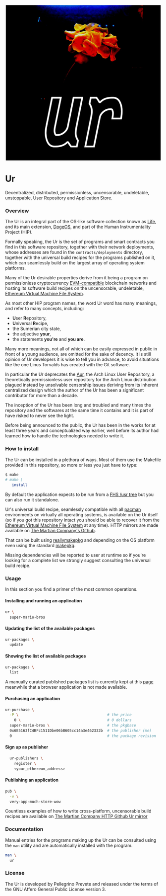 [comment]: <> (SPDX-License-Identifier: AGPL-3.0)

[comment]: <> (-------------------------------------------------------------)
[comment]: <> (Copyright © 2024, 2025  Pellegrino Prevete)
[comment]: <> (All rights reserved)
[comment]: <> (-------------------------------------------------------------)

[comment]: <> (This program is free software: you can redistribute)
[comment]: <> (it and/or modify it under the terms of the GNU Affero)
[comment]: <> (General Public License as published by the Free)
[comment]: <> (Software Foundation, either version 3 of the License.)

[comment]: <> (This program is distributed in the hope that it will be useful,)
[comment]: <> (but WITHOUT ANY WARRANTY; without even the implied warranty of)
[comment]: <> (MERCHANTABILITY or FITNESS FOR A PARTICULAR PURPOSE. See the)
[comment]: <> (GNU Affero General Public License for more details.)

[comment]: <> (You should have received a copy of the GNU Affero General Public)
[comment]: <> (License along with this program.)
[comment]: <> (If not, see <https://www.gnu.org/licenses/>.)

<center>
  <img
    src="https://raw.githubusercontent.com/themartiancompany/ur-data/30e54131f048ecead487672af28ffb197c030dd8/ur.png"
    width="500"
  />
</center>

# Ur

Decentralized, distributed, permissionless, uncensorable, undeletable,
unstoppable, User Repository and Application Store.

### Overview

The Ur is an integral part of the OS-like software collection known
as
[Life](
  https://github.com/themartiancompany/life-ur),
and its main extension,
[DogeOS](
  https://github.com/themartiancompany/dogeos),
and part of the Human
Instrumentality Project (HIP).

Formally speaking, the Ur is the set of programs and smart contracts
you find in this software repository, together with their network
deployments, whose addresses are found in the `contracts/deployments`
directory, together with the universal build recipes for the programs
published on it, which can seamlessly build on the largest array
of operating system platforms.

Many of the Ur desirable properties derive from it being a program
on permissionless cryptocurrency
[EVM-compatible](
  https://ethereum.org/en/developers/docs/evm/)
blockchain networks and hosting its software build recipes on the
uncensorable, undeletable,
[Ethereum Virtual Machine File System](
 https://github.com/themartiancompany/evmfs).

As most other HIP program names, the word Ur word has many meanings,
and refer to many concepts, including:

- **U**ser **R**epository,
- **U**niversal **R**ecipe,
- the Sumerian city state,
- the adjective **your**,
- the statements **you're** and **you are**.

Many more meanings, not all of which can be easily expressed
in public in front of a young audience, are omitted for the sake
of decency. It is still opinion of Ur developers it is wise to tell
you in advance, to avoid situations like the one Linus Torvalds has
created with the Git software.

In particular the Ur deprecates the
[Aur](
  https://aur.archlinux.org),
the Arch Linux User Repository, a theoretically permissionless
user repository for the Arch Linux distribution plagued instead
by unsolvable censorship issues deriving from its inherent centralized
design which the author of the Ur has been a significant contributor
for more than a decade.

The inception of the Ur has been long and troubled and many times
the repository and the softwares at the same time it contains
and it is part of have risked to never see the light.

Before being announced to the public, the Ur has been in the works
for at least three years and conceptualized way earlier, well before
its author had learned how to handle the technologies needed to
write it.

###  How to install

The Ur can be installed in a plethora of ways.
Most of them use the Makefile provided in
this repository, so more or less you just have
to type:

```bash
$ make
# make \
   install
```

By default the application expects to be run from a
[FHS /usr tree](
  https://en.wikipedia.org/wiki/Filesystem_Hierarchy_Standard)
but you can also run it standalone.

Ur's universal build recipe, seamlessly compatible with all
[pacman](
  https://man.archlinux.org/man/pacman.8.en)
environments on virtually all operating systems,
is available on the Ur itself (so if you got this
repository intact you should be able to recover it
from the
[Ethereum Virtual Machine File System](
  https://github.com/themartiancompany/evmfs)
at any time).
HTTP mirrors are made available on
[The Martian Company's Github](
  https://github.com/themartiancompany/ur-ur).

That can be built using
[reallymakepkg](
  https://github.com/themartiancompany/reallymakepkg)
and depending on the OS platform even using the standard
[makepkg](
  https://man.archlinux.org/man/makepkg.8.en).

Missing dependencies will be reported to user at runtime
so if you're looking for a complete list we strongly
suggest consulting the universal build recipe.


### Usage

In this section you find a primer of the most
common operations.

#### Installing and running an application

```bash
ur \
  super-mario-bros
```

#### Updating the list of the available packages

```bash
ur-packages \
  update
```

#### Showing the list of available packages

```bash
ur-packages \
  list
```

A manually curated published packages
list is currently kept at this
[page](
  https://github.com/orgs/themartiancompany/discussions/3)
meanwhile that a browser application
is not made available.

#### Purchasing an application

```bash
ur-purchase \
  -P \                                        # the price
    0 \                                       # 0 dollars
  super-mario-bros \                          # the pkgbase 
  0x6E5163fC4BFc1511Dbe06bB605cc14a3e462332b  # the publisher (me)
  0                                           # the package revision
```

#### Sign up as publisher

```bash
  ur-publishers \
    register \
    <your_ethereum_address>
```

#### Publishing an application

```bash
pub \
  -v \
  very-app-much-store-wow
```

Countless examples of how to write cross-platform,
uncensorable build recipes are available on
[The Martian Company HTTP Github Ur mirror](
  https://github.com/orgs/themartiancompany/repositories?q=-ur)

### Documentation

Manual entries for the programs making up the Ur
can be consulted using the `man` utility and are
automatically installed with the program.

```bash
man \
  ur
```


### License

The Ur is developed by Pellegrino Prevete and released under the
terms of the GNU Affero General Public License version 3.
